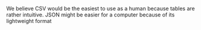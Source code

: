 We believe CSV would be the easiest to use as a human because tables are rather intuitive. JSON might be easier for a computer because of its lightweight format
